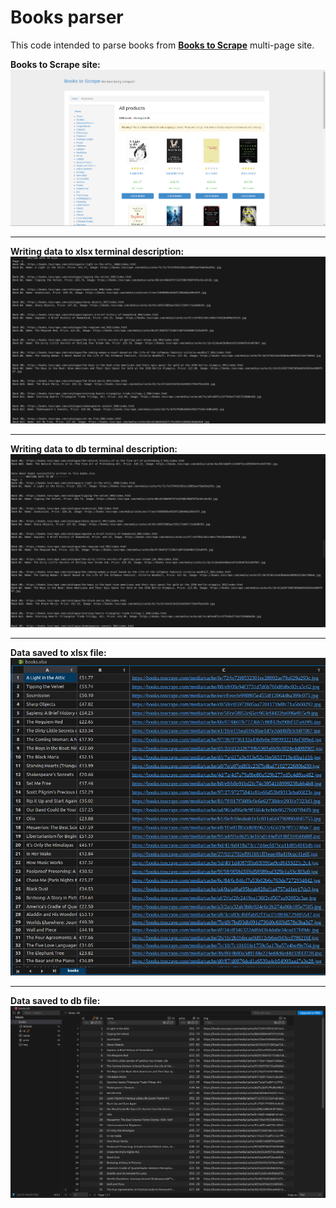 # Books parser
This code intended to parse books from [**Books to Scrape**](https://books.toscrape.com/index.html) multi-page site.

**Books to Scrape site:**
![](https://github.com/MishanyaS/book_store_parser/blob/main/photos/5.png?raw=true)

___

**Writing data to xlsx terminal description:**
![](https://github.com/MishanyaS/book_store_parser/blob/main/photos/1.png?raw=true)

___

**Writing data to db terminal description:**
![](https://github.com/MishanyaS/book_store_parser/blob/main/photos/2.png?raw=true)

___

**Data saved to xlsx file:**
![](https://github.com/MishanyaS/book_store_parser/blob/main/photos/3.png?raw=true)

___

**Data saved to db file:**
![](https://github.com/MishanyaS/book_store_parser/blob/main/photos/4.png?raw=true)

